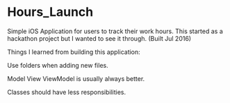 # Hours_Launch

Simple iOS Application for users to track their work hours. This started as a hackathon project but I wanted to see it through. (Built Jul 2016)

Things I learned from building this application:

Use folders when adding new files.

Model View ViewModel is usually always better.

Classes should have less responsibilities.


